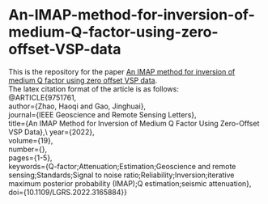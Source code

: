# An-IMAP-method-for-inversion-of-medium-Q-factor-using-zero-offset-VSP-data

This is the repository for the paper [An IMAP method for inversion of medium Q factor using zero offset VSP data](https://doi.org/10.1109/LGRS.2022.3165884).\
The latex citation format of the article is as follows:\
@ARTICLE{9751761,\
  author={Zhao, Haoqi and Gao, Jinghuai},\
  journal={IEEE Geoscience and Remote Sensing Letters},\
  title={An IMAP Method for Inversion of Medium Q Factor Using Zero-Offset VSP Data},\ 
  year={2022},\
  volume={19},\
  number={},\
  pages={1-5},\
  keywords={Q-factor;Attenuation;Estimation;Geoscience and remote sensing;Standards;Signal to noise ratio;Reliability;Inversion;iterative maximum posterior probability (IMAP);Q estimation;seismic attenuation},
  doi={10.1109/LGRS.2022.3165884}}
